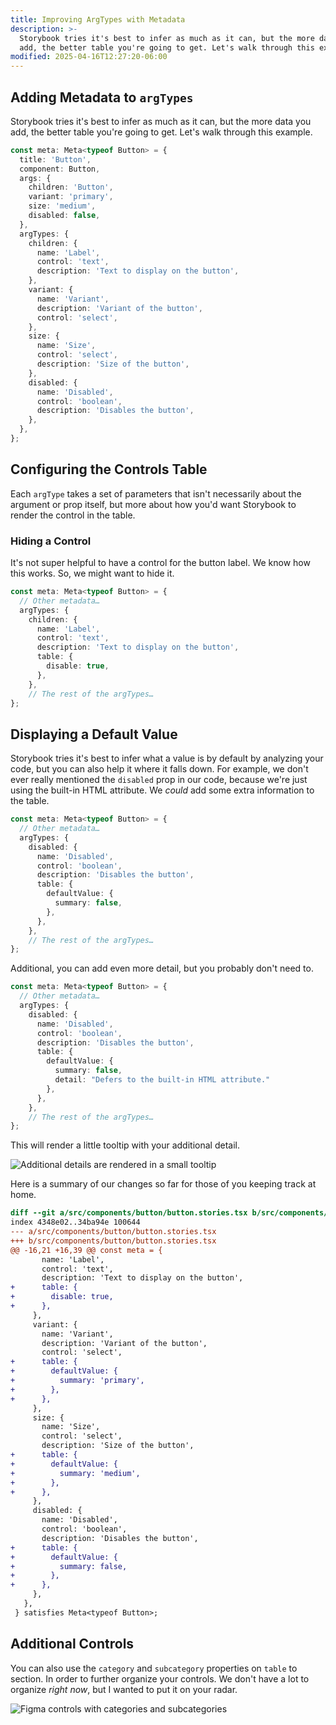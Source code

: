 ```yaml
---
title: Improving ArgTypes with Metadata
description: >-
  Storybook tries it's best to infer as much as it can, but the more data you
  add, the better table you're going to get. Let's walk through this example.
modified: 2025-04-16T12:27:20-06:00
---
```


## Adding Metadata to `argTypes`

Storybook tries it's best to infer as much as it can, but the more data you add, the better table you're going to get. Let's walk through this example.

```ts
const meta: Meta<typeof Button> = {
  title: 'Button',
  component: Button,
  args: {
    children: 'Button',
    variant: 'primary',
    size: 'medium',
    disabled: false,
  },
  argTypes: {
    children: {
      name: 'Label',
      control: 'text',
      description: 'Text to display on the button',
    },
    variant: {
      name: 'Variant',
      description: 'Variant of the button',
      control: 'select',
    },
    size: {
      name: 'Size',
      control: 'select',
      description: 'Size of the button',
    },
    disabled: {
      name: 'Disabled',
      control: 'boolean',
      description: 'Disables the button',
    },
  },
};
```

## Configuring the Controls Table

Each `argType` takes a set of parameters that isn't necessarily about the argument or prop itself, but more about how you'd want Storybook to render the control in the table.

### Hiding a Control

It's not super helpful to have a control for the button label. We know how this works. So, we might want to hide it.

```ts
const meta: Meta<typeof Button> = {
  // Other metadata…
  argTypes: {
    children: {
      name: 'Label',
      control: 'text',
      description: 'Text to display on the button',
      table: {
        disable: true,
      },
    },
    // The rest of the argTypes…
};
```

## Displaying a Default Value

Storybook tries it's best to infer what a value is by default by analyzing your code, but you can also help it where it falls down. For example, we don't ever really mentioned the `disabled` prop in our code, because we're just using the built-in HTML attribute. We _could_ add some extra information to the table.

```ts
const meta: Meta<typeof Button> = {
  // Other metadata…
  argTypes: {
    disabled: {
      name: 'Disabled',
      control: 'boolean',
      description: 'Disables the button',
      table: {
        defaultValue: {
          summary: false,
        },
      },
    },
    // The rest of the argTypes…
};
```

Additional, you can add even more detail, but you probably don't need to.

```ts
const meta: Meta<typeof Button> = {
  // Other metadata…
  argTypes: {
    disabled: {
      name: 'Disabled',
      control: 'boolean',
      description: 'Disables the button',
      table: {
        defaultValue: {
          summary: false,
          detail: "Defers to the built-in HTML attribute."
        },
      },
    },
    // The rest of the argTypes…
};
```

This will render a little tooltip with your additional detail.

![Additional details are rendered in a small tooltip](assets/storybook-arg-types-detail.png)

Here is a summary of our changes so far for those of you keeping track at home.

```diff
diff --git a/src/components/button/button.stories.tsx b/src/components/button/button.stories.tsx
index 4348e02..34ba94e 100644
--- a/src/components/button/button.stories.tsx
+++ b/src/components/button/button.stories.tsx
@@ -16,21 +16,39 @@ const meta = {
       name: 'Label',
       control: 'text',
       description: 'Text to display on the button',
+      table: {
+        disable: true,
+      },
     },
     variant: {
       name: 'Variant',
       description: 'Variant of the button',
       control: 'select',
+      table: {
+        defaultValue: {
+          summary: 'primary',
+        },
+      },
     },
     size: {
       name: 'Size',
       control: 'select',
       description: 'Size of the button',
+      table: {
+        defaultValue: {
+          summary: 'medium',
+        },
+      },
     },
     disabled: {
       name: 'Disabled',
       control: 'boolean',
       description: 'Disables the button',
+      table: {
+        defaultValue: {
+          summary: false,
+        },
+      },
     },
   },
 } satisfies Meta<typeof Button>;
```

## Additional Controls

You can also use the `category` and `subcategory` properties on `table` to section. In order to further organize your controls. We don't have a lot to organize _right now_, but I wanted to put it on your radar.

![Figma controls with categories and subcategories](assets/storybook-figma-categories-and-subcategories.png)
